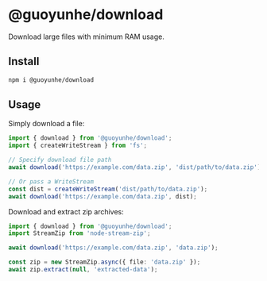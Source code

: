 # @guoyunhe/download

Download large files with minimum RAM usage.

## Install

```bash
npm i @guoyunhe/download
```

## Usage

Simply download a file:

```ts
import { download } from '@guoyunhe/download';
import { createWriteStream } from 'fs';

// Specify download file path
await download('https://example.com/data.zip', 'dist/path/to/data.zip');

// Or pass a WriteStream
const dist = createWriteStream('dist/path/to/data.zip');
await download('https://example.com/data.zip', dist);
```

Download and extract zip archives:

```ts
import { download } from '@guoyunhe/download';
import StreamZip from 'node-stream-zip';

await download('https://example.com/data.zip', 'data.zip');

const zip = new StreamZip.async({ file: 'data.zip' });
await zip.extract(null, 'extracted-data');
```
